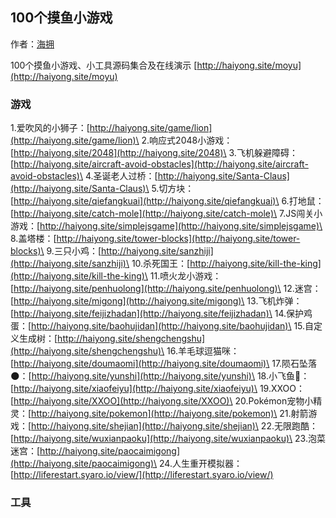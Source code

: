## 100个摸鱼小游戏  

作者：[海拥](https://github.com/wanghao221)

100个摸鱼小游戏、小工具源码集合及在线演示
[http://haiyong.site/moyu](http://haiyong.site/moyu)

### 游戏

1.爱吹风的小狮子：[http://haiyong.site/game/lion](http://haiyong.site/game/lion)\
2.响应式2048小游戏：[http://haiyong.site/2048](http://haiyong.site/2048)\
3.飞机躲避障碍：[http://haiyong.site/aircraft-avoid-obstacles](http://haiyong.site/aircraft-avoid-obstacles)\
4.圣诞老人过桥：[http://haiyong.site/Santa-Claus](http://haiyong.site/Santa-Claus)\
5.切方块：[http://haiyong.site/qiefangkuai](http://haiyong.site/qiefangkuai)\
6.打地鼠：[http://haiyong.site/catch-mole](http://haiyong.site/catch-mole)\
7.JS闯关小游戏：[http://haiyong.site/simplejsgame](http://haiyong.site/simplejsgame)\
8.盖塔楼：[http://haiyong.site/tower-blocks](http://haiyong.site/tower-blocks)\
9.三只小鸡：[http://haiyong.site/sanzhiji](http://haiyong.site/sanzhiji)\
10.杀死国王：[http://haiyong.site/kill-the-king](http://haiyong.site/kill-the-king)\
11.喷火龙小游戏：[http://haiyong.site/penhuolong](http://haiyong.site/penhuolong)\
12.迷宫：[http://haiyong.site/migong](http://haiyong.site/migong)\
13.飞机炸弹：[http://haiyong.site/feijizhadan](http://haiyong.site/feijizhadan)\
14.保护鸡蛋：[http://haiyong.site/baohujidan](http://haiyong.site/baohujidan)\
15.自定义生成树：[http://haiyong.site/shengchengshu](http://haiyong.site/shengchengshu)\
16.羊毛球逗猫咪：[http://haiyong.site/doumaomi](http://haiyong.site/doumaomi)\
17.陨石坠落🌑：[http://haiyong.site/yunshi](http://haiyong.site/yunshi)\
18.小飞鱼🐳：[http://haiyong.site/xiaofeiyu](http://haiyong.site/xiaofeiyu)\
19.XXOO：[http://haiyong.site/XXOO](http://haiyong.site/XXOO)\
20.Pokémon宠物小精灵：[http://haiyong.site/pokemon](http://haiyong.site/pokemon)\
21.射箭游戏：[http://haiyong.site/shejian](http://haiyong.site/shejian)\
22.无限跑酷：[http://haiyong.site/wuxianpaoku](http://haiyong.site/wuxianpaoku)\
23.泡菜迷宫：[http://haiyong.site/paocaimigong](http://haiyong.site/paocaimigong)\
24.人生重开模拟器：[http://liferestart.syaro.io/view/](http://liferestart.syaro.io/view/)

### 工具
